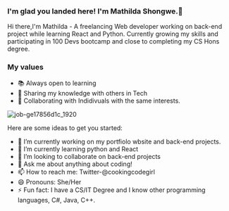 ###  I'm glad you landed here! I'm Mathilda Shongwe.👋

Hi there,I'm Mathilda - A freelancing Web developer working on back-end project while learning React and Python. Currently growing my skills and participating in 100 Devs bootcamp and close to completing my CS Hons degree.

### My values
- 📚 Always open to learning
- 🔮 Sharing my knowledge with others in Tech
- 🙌 Collaborating with Indidivuals with the same interests.

![job-ge17856d1c_1920](https://user-images.githubusercontent.com/61581315/179807860-e605f42f-d9ae-4bdd-bbdf-34c2f5d51031.png)


Here are some ideas to get you started:

- 🔭 I’m currently working on my portfiolo wbsite and back-end projects.
- 🌱 I’m currently learning python and React
- 👯 I’m looking to collaborate on back-end projects
- 💬 Ask me about anything about coding!
- 📫 How to reach me: Twitter-@cookingcodegirl
- 😄 Pronouns: She/Her
- ⚡ Fun fact: I have a CS/IT Degree and I know other programming languages, C#, Java, C++.

